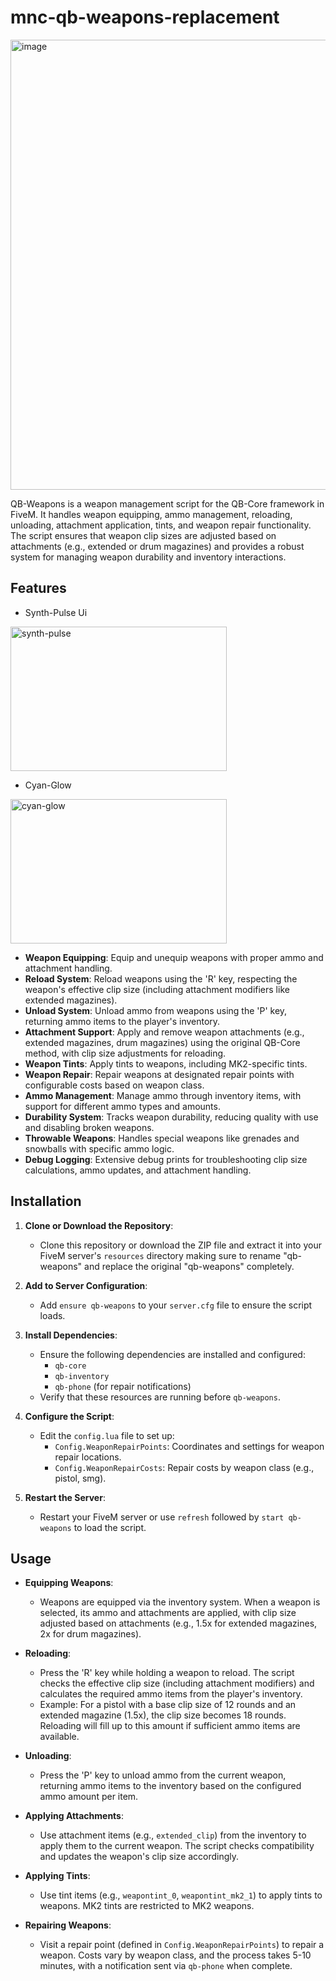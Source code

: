 # mnc-qb-weapons-replacement
<img width="1280" height="720" alt="image" src="https://github.com/user-attachments/assets/416f5d50-1367-41fb-81e4-3c1b40314b95" />

QB-Weapons is a weapon management script for the QB-Core framework in FiveM. It handles weapon equipping, ammo management, reloading, unloading, attachment application, tints, and weapon repair functionality. The script ensures that weapon clip sizes are adjusted based on attachments (e.g., extended or drum magazines) and provides a robust system for managing weapon durability and inventory interactions.

## Features


- Synth-Pulse Ui
<img width="346" height="231" alt="synth-pulse" src="https://github.com/user-attachments/assets/e3a61e18-d1ce-4367-9afb-e63f4813229c" />

- Cyan-Glow
<img width="346" height="231" alt="cyan-glow" src="https://github.com/user-attachments/assets/ef8a7c76-35e5-48ac-960d-4bbbc266e009" />


- **Weapon Equipping**: Equip and unequip weapons with proper ammo and attachment handling.
- **Reload System**: Reload weapons using the 'R' key, respecting the weapon's effective clip size (including attachment modifiers like extended magazines).
- **Unload System**: Unload ammo from weapons using the 'P' key, returning ammo items to the player's inventory.
- **Attachment Support**: Apply and remove weapon attachments (e.g., extended magazines, drum magazines) using the original QB-Core method, with clip size adjustments for reloading.
- **Weapon Tints**: Apply tints to weapons, including MK2-specific tints.
- **Weapon Repair**: Repair weapons at designated repair points with configurable costs based on weapon class.
- **Ammo Management**: Manage ammo through inventory items, with support for different ammo types and amounts.
- **Durability System**: Tracks weapon durability, reducing quality with use and disabling broken weapons.
- **Throwable Weapons**: Handles special weapons like grenades and snowballs with specific ammo logic.
- **Debug Logging**: Extensive debug prints for troubleshooting clip size calculations, ammo updates, and attachment handling.

## Installation

1. **Clone or Download the Repository**:
   - Clone this repository or download the ZIP file and extract it into your FiveM server's `resources` directory making sure to rename "qb-weapons" and replace the original "qb-weapons" completely.

2. **Add to Server Configuration**:
   - Add `ensure qb-weapons` to your `server.cfg` file to ensure the script loads.

3. **Install Dependencies**:
   - Ensure the following dependencies are installed and configured:
     - `qb-core`
     - `qb-inventory`
     - `qb-phone` (for repair notifications)
   - Verify that these resources are running before `qb-weapons`.

4. **Configure the Script**:
   - Edit the `config.lua` file to set up:
     - `Config.WeaponRepairPoints`: Coordinates and settings for weapon repair locations.
     - `Config.WeaponRepairCosts`: Repair costs by weapon class (e.g., pistol, smg).

5. **Restart the Server**:
   - Restart your FiveM server or use `refresh` followed by `start qb-weapons` to load the script.

## Usage

- **Equipping Weapons**:
  - Weapons are equipped via the inventory system. When a weapon is selected, its ammo and attachments are applied, with clip size adjusted based on attachments (e.g., 1.5x for extended magazines, 2x for drum magazines).

- **Reloading**:
  - Press the 'R' key while holding a weapon to reload. The script checks the effective clip size (including attachment modifiers) and calculates the required ammo items from the player's inventory.
  - Example: For a pistol with a base clip size of 12 rounds and an extended magazine (1.5x), the clip size becomes 18 rounds. Reloading will fill up to this amount if sufficient ammo items are available.

- **Unloading**:
  - Press the 'P' key to unload ammo from the current weapon, returning ammo items to the inventory based on the configured ammo amount per item.

- **Applying Attachments**:
  - Use attachment items (e.g., `extended_clip`) from the inventory to apply them to the current weapon. The script checks compatibility and updates the weapon's clip size accordingly.

- **Applying Tints**:
  - Use tint items (e.g., `weapontint_0`, `weapontint_mk2_1`) to apply tints to weapons. MK2 tints are restricted to MK2 weapons.

- **Repairing Weapons**:
  - Visit a repair point (defined in `Config.WeaponRepairPoints`) to repair a weapon. Costs vary by weapon class, and the process takes 5-10 minutes, with a notification sent via `qb-phone` when complete.
